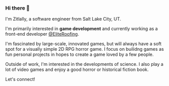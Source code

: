 ### Hi there 👋

I'm Zitlally, a software engineer from Salt Lake City, UT.

I'm primarily interested in **game development** and currently working as a front-end developer [@EliteRoofing](https://github.com/eliteroofing). 

I'm fascinated by large-scale, innovated games, but will always have a soft spot for a visually simple 2D RPG horror game. I focus on builidng games as fun personal projects in hopes to create a game loved by a few people. 

Outside of work, I'm interested in the developments of science. I also play a lot of video games and enjoy a good horror or historical fiction book. 

Let's connect!
<!--
**zitlallyalmazan/zitlallyalmazan** is a ✨ _special_ ✨ repository because its `README.md` (this file) appears on your GitHub profile.

Here are some ideas to get you started:

- 🔭 I’m currently working on ...
- 🌱 I’m currently learning ...
- 👯 I’m looking to collaborate on ...
- 🤔 I’m looking for help with ...
- 💬 Ask me about ...
- 📫 How to reach me: ...
- 😄 Pronouns: ...
- ⚡ Fun fact: ...
-->
